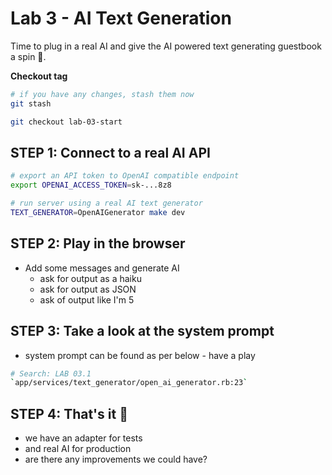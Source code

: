 # Lab 3 - AI Text Generation

Time to plug in a real AI and give the AI powered text generating guestbook a
spin 🤘.

**Checkout tag**

```sh
# if you have any changes, stash them now
git stash

git checkout lab-03-start
```

## STEP 1: Connect to a real AI API

```sh
# export an API token to OpenAI compatible endpoint
export OPENAI_ACCESS_TOKEN=sk-...8z8

# run server using a real AI text generator
TEXT_GENERATOR=OpenAIGenerator make dev
```

## STEP 2: Play in the browser

- Add some messages and generate AI
  - ask for output as a haiku
  - ask for output as JSON
  - ask of output like I'm 5

## STEP 3: Take a look at the system prompt

- system prompt can be found as per below - have a play

```sh
# Search: LAB 03.1
`app/services/text_generator/open_ai_generator.rb:23`
```

## STEP 4: That's it 🎉

- we have an adapter for tests
- and real AI for production
- are there any improvements we could have?

